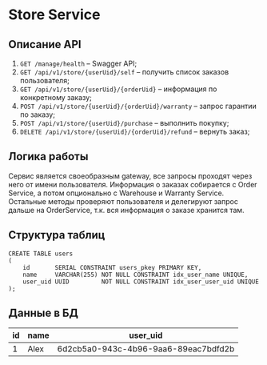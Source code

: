 # Store Service

## Описание API
1. `GET /manage/health` – Swagger API;
1. `GET /api/v1/store/{userUid}/self` – получить список заказов пользователя;
1. `GET /api/v1/store/{userUid}/{orderUid}` – информация по конкретному заказу;
1. `POST /api/v1/store/{userUid}/{orderUid}/warranty` – запрос гарантии по заказу;
1. `POST /api/v1/store/{userUid}/purchase` – выполнить покупку;
1. `DELETE /api/v1/store/{userUid}/{orderUid}/refund` – вернуть заказ;


## Логика работы
Сервис является своеобразным gateway, все запросы проходят через него от имени пользователя.
Информация о заказах собирается с Order Service, а потом опционально с Warehouse и Warranty Service.   
Остальные методы проверяют пользователя и делегируют запрос дальше на OrderService, т.к. вся информация о заказе хранится там. 

## Структура таблиц
```postgresql
CREATE TABLE users
(
    id       SERIAL CONSTRAINT users_pkey PRIMARY KEY,
    name     VARCHAR(255) NOT NULL CONSTRAINT idx_user_name UNIQUE,
    user_uid UUID         NOT NULL CONSTRAINT idx_user_user_uid UNIQUE
);
```

## Данные в БД
 id | name |user_uid
--- | ---- | ---
 1  | Alex |6d2cb5a0-943c-4b96-9aa6-89eac7bdfd2b